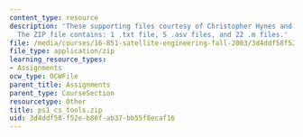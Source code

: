 ```yaml
---
content_type: resource
description: 'These supporting files courtesy of Christopher Hynes and Steve Paschall.
  The ZIP file contains: 1 .txt file, 5 .asv files, and 22 .m files.'
file: /media/courses/16-851-satellite-engineering-fall-2003/3d4ddf58f52eb86fab37bb55f8ecaf16_ps1_cs_tools.zip
file_type: application/zip
learning_resource_types:
- Assignments
ocw_type: OCWFile
parent_title: Assignments
parent_type: CourseSection
resourcetype: Other
title: ps1_cs_tools.zip
uid: 3d4ddf58-f52e-b86f-ab37-bb55f8ecaf16
---
```

